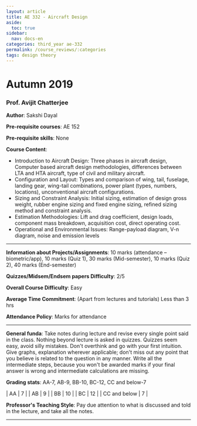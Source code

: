 ```yaml
---
layout: article
title: AE 332 - Aircraft Design
aside:
  toc: true
sidebar:
  nav: docs-en
categories: third_year ae-332
permalink: /course_reviews/:categories
tags: design theory
---
```


# Autumn 2019
### Prof. Avijit Chatterjee
**Author**: Sakshi Dayal

**Pre-requisite courses**: AE 152

**Pre-requisite skills**: None

**Course Content**:
- Introduction to Aircraft Design: Three phases in aircraft design, Computer based aircraft design methodologies, differences between LTA and HTA aircraft, type of civil and military aircraft.
- Configuration and Layout: Types and comparison of wing, tail, fuselage, landing gear, wing-tail combinations, power plant (types, numbers, locations), unconventional aircraft configurations.
- Sizing and Constraint Analysis: Initial sizing, estimation of design gross weight, rubber engine sizing and fixed engine sizing, refined sizing method and constraint analysis.
- Estimation Methodologies: Lift and drag coefficient, design loads, component mass breakdown, acquisition cost, direct operating cost.
- Operational and Environmental Issues: Range-payload diagram, V-n diagram, noise and emission levels

---

**Information about Projects/Assignments**: 10 marks (attendance – biometric/app), 10 marks (Quiz 1), 30 marks (Mid-semester), 10 marks (Quiz 2), 40 marks (End-semester)

**Quizzes/Midsem/Endsem papers Difficulty**: 2/5

**Overall Course Difficulty**: Easy

**Average Time Commitment**:
(Apart from lectures and tutorials)
Less than 3 hrs


**Attendance Policy**: Marks for attendance

---

**General funda**: Take notes during lecture and revise every single point said in the class. Nothing beyond lecture is asked in quizzes.
Quizzes seem easy, avoid silly mistakes. Don't overthink and go with your first intuition. Give graphs, explanation wherever applicable; don't miss out any point that you believe is related to the question in any manner. Write all the intermediate steps, because you won't be awarded marks if your final answer is wrong and intermediate calculations are missing.


**Grading stats**: AA-7, AB-9, BB-10, BC-12, CC and below-7


| AA | 7  |
| AB | 9  |
| BB | 10  |
| BC | 12 |
| CC and below | 7  |


**Professor's Teaching Style**: Pay due attention to what is discussed and told in the lecture, and take all the notes.

---
